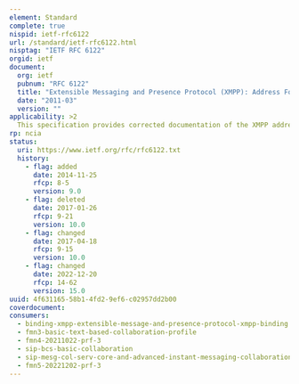 ```yaml
---
element: Standard
complete: true
nispid: ietf-rfc6122
url: /standard/ietf-rfc6122.html
nisptag: "IETF RFC 6122"
orgid: ietf
document:
  org: ietf
  pubnum: "RFC 6122"
  title: "Extensible Messaging and Presence Protocol (XMPP): Address Format"
  date: "2011-03"
  version: ""
applicability: >2
  This specification provides corrected documentation of the XMPP address format using the internationalization technologies available in 2004 (when RFC 3920 was published)
rp: ncia
status:
  uri: https://www.ietf.org/rfc/rfc6122.txt
  history: 
    - flag: added
      date: 2014-11-25
      rfcp: 8-5
      version: 9.0
    - flag: deleted
      date: 2017-01-26
      rfcp: 9-21
      version: 10.0
    - flag: changed
      date: 2017-04-18
      rfcp: 9-15
      version: 10.0
    - flag: changed
      date: 2022-12-20
      rfcp: 14-62
      version: 15.0
uuid: 4f631165-58b1-4fd2-9ef6-c02957dd2b00
coverdocument:
consumers:
  - binding-xmpp-extensible-message-and-presence-protocol-xmpp-binding
  - fmn3-basic-text-based-collaboration-profile
  - fmn4-20211022-prf-3
  - sip-bcs-basic-collaboration
  - sip-mesg-col-serv-core-and-advanced-instant-messaging-collaboration
  - fmn5-20221202-prf-3
---
```


